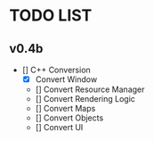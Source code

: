 # TODO LIST

## v0.4b

- [] C++ Conversion
  - [x] Convert Window
  - [] Convert Resource Manager
  - [] Convert Rendering Logic
  - [] Convert Maps
  - [] Convert Objects
  - [] Convert UI
